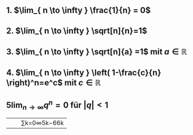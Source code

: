 ## 1. $\lim_{ n \to \infty } \frac{1}{n} = 0$

## 2. $\lim_{ n \to \infty } \sqrt[n]{n}=1$

## 3. $\lim_{ n \to \infty } \sqrt[n]{a} =1$ mit $a\in \mathbb{R}$

## 4. $\lim_{ n \to \infty } \left( 1-\frac{c}{n} \right)^n=e^c$ mit $c\in \mathbb{R}$

## 5$\lim_{ n \to \infty } q^{n}=0$ für $|q|<1$

|     |     |             |
| --- | --- | ----------- |
|     |     | ∑k=0∞5k−66k |
